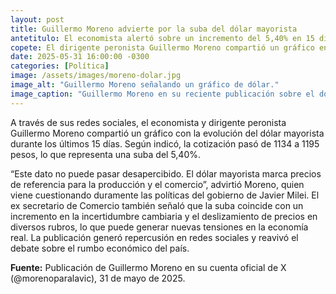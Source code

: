 ```yaml
---
layout: post
title: Guillermo Moreno advierte por la suba del dólar mayorista
antetitulo: El economista alertó sobre un incremento del 5,40% en 15 días.
copete: El dirigente peronista Guillermo Moreno compartió un gráfico en redes sociales mostrando una suba del 5,40% del dólar mayorista en 15 días, alertando sobre su impacto en precios y comercio.
date: 2025-05-31 16:00:00 -0300
categories: [Política]
image: /assets/images/moreno-dolar.jpg
image_alt: "Guillermo Moreno señalando un gráfico de dólar."
image_caption: "Guillermo Moreno en su reciente publicación sobre el dólar mayorista."
---
```


A través de sus redes sociales, el economista y dirigente peronista Guillermo Moreno compartió un gráfico con la evolución del dólar mayorista durante los últimos 15 días. Según indicó, la cotización pasó de 1134 a 1195 pesos, lo que representa una suba del 5,40%.

“Este dato no puede pasar desapercibido. El dólar mayorista marca precios de referencia para la producción y el comercio”, advirtió Moreno, quien viene cuestionando duramente las políticas del gobierno de Javier Milei.
El ex secretario de Comercio también señaló que la suba coincide con un incremento en la incertidumbre cambiaria y el deslizamiento de precios en diversos rubros, lo que puede generar nuevas tensiones en la economía real.
La publicación generó repercusión en redes sociales y reavivó el debate sobre el rumbo económico del país.

**Fuente:** Publicación de Guillermo Moreno en su cuenta oficial de X (@morenoparalavic), 31 de mayo de 2025.